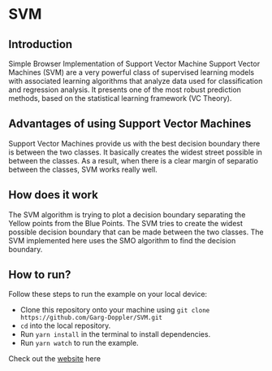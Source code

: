 # SVM

## Introduction

Simple Browser Implementation of Support Vector Machine
Support Vector Machines (SVM) are a very powerful class of supervised learning models with associated learning algorithms that analyze data used for classification and regression analysis. It presents one of the most robust prediction methods, based on the statistical learning framework (VC Theory).

## Advantages of using Support Vector Machines

Support Vector Machines provide us with the best decision boundary there is between the two classes. It basically creates the widest street possible in between the classes. As a result, when there is a clear margin of separatio between the classes, SVM works really well.

## How does it work

The SVM algorithm is trying to plot a decision boundary separating the Yellow points from the Blue Points. The SVM tries to create the widest possible decision boundary that can be made between the two classes. The SVM implemented here uses the SMO algorithm to find the decision boundary.

## How to run?

Follow these steps to run the example on your local device:

- Clone this repository onto your machine using `git clone https://github.com/Garg-Doppler/SVM.git`
- `cd` into the local repository.
- Run `yarn install` in the terminal to install dependencies.
- Run `yarn watch` to run the example.

Check out the [website](https://dsgiitr.github.io/svm-demo/) here
